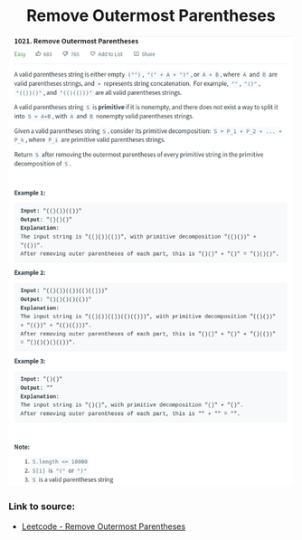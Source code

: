 <h1 align="center">Remove Outermost Parentheses</h1>

![alt text](https://github.com/matthew01lokiet/Algorithmic-exercises/blob/main/z_description_images/Stack/remove_outermost_parentheses.png?raw=true)

### Link to source: 
- <a href="https://leetcode.com/problems/remove-outermost-parentheses/">Leetcode - Remove Outermost Parentheses</a>
